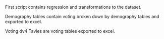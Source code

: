 First script contains regression and transformations to the dataset. 

Demography tables contain voting broken down by demography tables and exported to excel. 

Voting dv4 Tavles are voting tables exported to excel.
